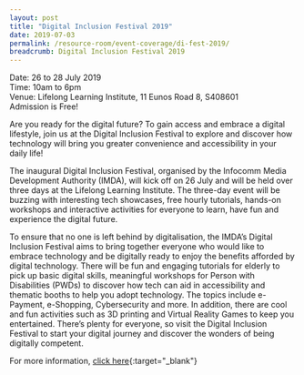 ```yaml
---
layout: post
title: "Digital Inclusion Festival 2019"
date: 2019-07-03
permalink: /resource-room/event-coverage/di-fest-2019/
breadcrumb: Digital Inclusion Festival 2019
---
```


Date: 26 to 28 July 2019<br>
Time: 10am to 6pm<br>
Venue: Lifelong Learning Institute, 11 Eunos Road 8, S408601<br>
Admission is Free! 

Are you ready for the digital future? To gain access and embrace a digital lifestyle, join us at the Digital Inclusion Festival to explore and discover how technology will bring you greater convenience and accessibility in your daily life!

The inaugural Digital Inclusion Festival, organised by the Infocomm Media Development Authority (IMDA), will kick off on 26 July and will be held over three days at the Lifelong Learning Institute. The three-day event will be buzzing with interesting tech showcases, free hourly tutorials, hands-on workshops and interactive activities for everyone to learn, have fun and experience the digital future.

To ensure that no one is left behind by digitalisation, the IMDA’s Digital Inclusion Festival aims to bring together everyone who would like to embrace technology and be digitally ready to enjoy the benefits afforded by digital technology. There will be fun and engaging tutorials for elderly to pick up basic digital skills, meaningful workshops for Person with Disabilities (PWDs) to discover how tech can aid in accessibility and thematic booths to help you adopt technology. The topics include e-Payment, e-Shopping, Cybersecurity and more. In addition, there are cool and fun activities such as 3D printing and Virtual Reality Games to keep you entertained. There’s plenty for everyone, so visit the Digital Inclusion Festival to start your digital journey and discover the wonders of being digitally competent.

For more information, [click here](https://www2.imda.gov.sg/news-and-events/our-signature-events/Digital-Inclusion-Festival){:target="_blank"}
